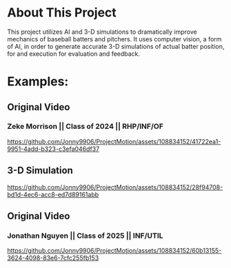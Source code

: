 # About This Project
This project utilizes AI and 3-D simulations to dramatically improve mechanics of baseball batters and pitchers. It uses computer vision, a form of AI, in order to generate accurate 3-D simulations of actual batter position, for and execution for evaluation and feedback.


# Examples:
## Original Video
### Zeke Morrison || Class of 2024 || RHP/INF/OF
https://github.com/Jonny9906/ProjectMotion/assets/108834152/41722ea1-9951-4add-b323-c3efa046df37

## 3-D Simulation
https://github.com/Jonny9906/ProjectMotion/assets/108834152/28f94708-bd1d-4ec6-acc8-ed7d89161abb

## Original Video
### Jonathan Nguyen || Class of 2025 || INF/UTIL
https://github.com/Jonny9906/ProjectMotion/assets/108834152/60b13155-3624-4098-83e6-7cfc255fb153
